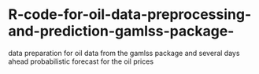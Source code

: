 # R-code-for-oil-data-preprocessing-and-prediction-gamlss-package-
data preparation for oil data from the gamlss package and several days ahead probabilistic forecast for the oil prices
